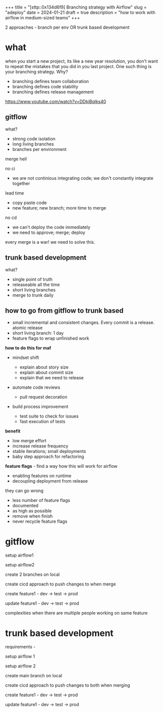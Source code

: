 +++
title = "[sttp::0x134d6f9] Branching strategy with Airflow"
slug = "adeploy"
date = 2024-01-21
draft = true
description = "how to work with airflow in medium-sized teams"
+++


2 approaches - branch per env OR trunk based development

# what

when you start a new project, its like a new year resolution, you don't want to repeat the mistakes that you did in you last project. One such thing is your branching strategy. Why?
- branching defines team collaboration
- branching defines code stability
- branching defines release management

https://www.youtube.com/watch?v=DDkjBqlks40


## gitflow

what?
- strong code isolation
- long living branches
- branches per environment

merge hell

no ci
- we are not continious integrating code; we don't constantly integrate together

lead time
- copy paste code
- new feature; new branch; more time to merge

no cd
- we can't deploy the code immediately
- we need to approve; merge; deploy

every merge is a war! we need to solve this.

## trunk based development

what?
- single point of truth
- releaseable all the time
- short living branches
- merge to trunk daily

## how to go from gitflow to trunk based

- small incremental and consistent changes. Every commit is a release. atomic release
- short living branch: 1 day
- feature flags to wrap unfinished work


**how to do this for maf**
- mindset shift
    - explain about story size
    - explain about commit size
    - explain that we need to release

- automate code reviews
    - pull request decoration

- build process improvement
    - test suite to check for issues
    - fast execution of tests


**benefit**
- low merge effort
- increase release frequency
- stable iterations; small deployments
- baby step approach for refactoring


**feature flags** - find a way how this will work for airflow
- enabling features on runtime
- decoupling deployment from release

they can go wrong
- less number of feature flags
- documented
- as high as possible
- remove when finish
- never recycle feature flags


# gitflow

setup airflow1

setup airflow2

create 2 branches on local

create cicd approach to push changes to when merge

create feature1 - dev -> test -> prod

update feature1 - dev -> test -> prod

complexities when there are multiple people working on same feature

# trunk based development

requirements - 

setup airflow 1

setup airflow 2

create main branch on local

create cicd approach to push changes to both when merging

create feature1 - dev -> test -> prod

update feature1 - dev -> test -> prod

